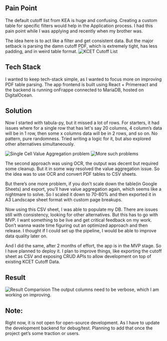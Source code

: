 ## Pain Point

 The default cutoff list from KEA is huge and confusing. Creating a custom table for specific filters would help in the Application process. I had this pain point while I was applying and recently when my brother was.

The idea here is to act like a filter and get consistent data. But the major setback is parsing the damn cutoff PDF, which is extremely tight, has less padding, and in weird table format.
![KCET Cutoff List](https://drive.google.com/uc?id=1UWW6upHLX_mhWY3LRCYsxu0fQ3x8_ki_)

## Tech Stack

I wanted to keep tech-stack simple, as I wanted to focus more on improving PDF table parsing. The app frontend is built using React + Primereact and the backend is running onFrappe connected to MariaDB, hosted on DigitalOcean.

## Solution

Now I started with tabula-py, but it missed a lot of rows. For starters, it had issues where for a single row that has let's say 20 columns, 4 column’s data will be in 1 row, then some x columns data will be in 2 rows, and so on. No pattern, pure randomness. Tried writing a logic for it, but also explored other alternatives simultaneously. 

![Single Cell Value Aggregation problem](https://drive.google.com/uc?id=1NQh2PpMGDsVS1YS-OuwFWzpQHajCVD7b)
![More such problems](https://drive.google.com/uc?id=1xwZqn3xA10RTZO7yppec49gctTHzsfjo)


The second approach was using OCR, the output was decent but required some cleanup. But it in some way resolved the value aggregation issue. So the idea was to use OCR and convert PDF tables to CSV sheets. 

But there’s one more problem, if you don’t scale down the table(in Google Sheets) and export, you’ll have value aggregation again, which seems like a nightmare to solve. So I scaled it down to 70-80% and then exported it in A3 Landscape sheet format with custom page breakups.

Now using this CSV sheet, I was able to populate my DB. There are issues still with consistency, looking for other alternatives. But this has to go with MVP.  I want something to be live and get critical feedback on my work. Don’t wanna waste time figuring out an optimized approach and then release. I thought if I could set up the pipeline, I would be able to improve data quality later on.  

And I did the same, after 2 months of effort, the app is in the MVP stage. So I have planned to deploy it. I plan to improve things, like exporting the cutoff sheet as CSV and exposing CRUD APIs to allow development on top of existing KCET Cutoff Data. 

## Result
![Result Comparision](https://drive.google.com/uc?id=1h0-32-puEMvoHEZzlTvk-PxU2-HcXZUJ)
The output columns need to be verbose, which I am working on improving.

## Note:

Right now, it is not open for open-source development. As I have to update the development backend for debug/test. Planning to add that once the project get’s some traction or users.

